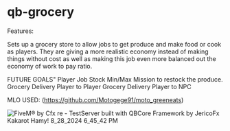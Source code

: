 # qb-grocery

Features:

Sets up a grocery store to allow jobs to get produce and make food or cook as players. They are giving a more realistic economy instead of making things without cost as well as making this job even more balanced out the economy of work to pay ratio. 

FUTURE GOALS"
Player Job
Stock Min/Max
Mission to restock the produce. 
Grocery Delivery Player to Player
Grocery Delivery Player to NPC 

MLO USED:
(https://github.com/Motogege91/moto_greeneats)

![FiveM® by Cfx re - TestServer built with QBCore Framework by JericoFx   Kakarot   Hamy! 8_28_2024 6_45_42 PM](https://github.com/user-attachments/assets/e814afad-8fa6-40d8-95bf-beb8fc64d080)
